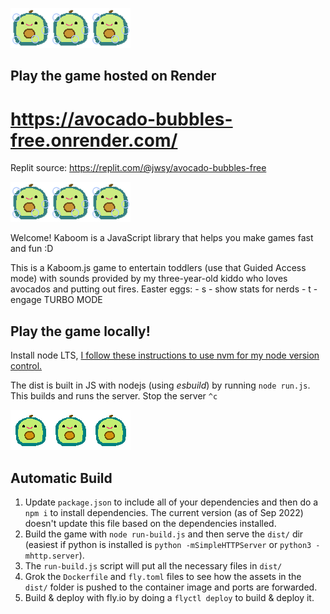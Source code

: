 ![avocado](avocado-bubbles-icon.png)![avocado](avocado-bubbles-icon.png)![avocado](avocado-bubbles-icon.png)

## Play the game hosted on Render
# https://avocado-bubbles-free.onrender.com/

Replit source: https://replit.com/@jwsy/avocado-bubbles-free

![avocado](avocado-bubbles-icon.png)![avocado](avocado-bubbles-icon.png)![avocado](avocado-bubbles-icon.png)

Welcome! Kaboom is a JavaScript library that helps you make games fast and fun :D

This is a Kaboom.js game to entertain toddlers (use that Guided Access mode) with sounds provided by my three-year-old kiddo who loves avocados and putting out fires.  Easter eggs:  - s - show stats for nerds - t - engage TURBO MODE 

Play the game locally!
----------------------
Install node LTS, [I follow these instructions to use nvm for my node version control.](https://heynode.com/tutorial/install-nodejs-locally-nvm/)

The dist is built in JS with nodejs (using *esbuild*) by running `node run.js`. This builds and runs the server. Stop the server `^c`

![avocado](avocado-icon.png)![avocado](avocado-icon.png)![avocado](avocado-icon.png)

Automatic Build
---------------
1. Update `package.json` to include all of your dependencies and then do a `npm i` to install dependencies. The current version (as of Sep 2022) doesn't update this file based on the dependencies installed.
1. Build the game with `node run-build.js` and then serve the `dist/` dir (easiest if python is installed is `python -mSimpleHTTPServer` or `python3 -mhttp.server`). 
1. The `run-build.js` script will put all the necessary files in `dist/`
1. Grok the `Dockerfile` and `fly.toml` files to see how the assets in the `dist/` folder is pushed to the container image and ports are forwarded.
1. Build & deploy with fly.io by doing a `flyctl deploy` to build & deploy it.